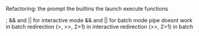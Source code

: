 Refactoring:
         the prompt 
         the builtins
         the launch
         execute functions


; && and || for interactive mode
&& and || for batch mode
pipe doesnt work in batch
redirection (>, >>, 2>1) in interactive
redirection (>>, 2>1) in batch
